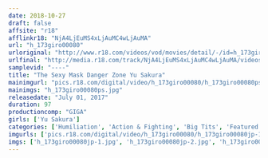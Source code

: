 ```yaml
---
date: 2018-10-27
draft: false
affsite: "r18"
afflinkr18: "NjA4LjEuMS4xLjAuMC4wLjAuMA"
url: "h_173giro00080"
urloriginal: "http://www.r18.com/videos/vod/movies/detail/-/id=h_173giro00080"
urlfinal: "http://media.r18.com/track/NjA4LjEuMS4xLjAuMC4wLjAuMA/videos/vod/movies/detail/-/id=h_173giro00080"
samplevid: "----"
title: "The Sexy Mask Danger Zone Yu Sakura"
mainimgurl: "pics.r18.com/digital/video/h_173giro00080/h_173giro00080ps.jpg"
mainimgs: "h_173giro00080ps.jpg"
releasedate: "July 01, 2017"
duration: 97
productioncomp: "GIGA"
girls: ['Yu Sakura']
categories: ['Humiliation', 'Action & Fighting', 'Big Tits', 'Featured Actress', 'Special Effects']
imgurls: ['pics.r18.com/digital/video/h_173giro00080/h_173giro00080jp-1.jpg', 'pics.r18.com/digital/video/h_173giro00080/h_173giro00080jp-2.jpg', 'pics.r18.com/digital/video/h_173giro00080/h_173giro00080jp-3.jpg', 'pics.r18.com/digital/video/h_173giro00080/h_173giro00080jp-4.jpg', 'pics.r18.com/digital/video/h_173giro00080/h_173giro00080jp-5.jpg', 'pics.r18.com/digital/video/h_173giro00080/h_173giro00080jp-6.jpg', 'pics.r18.com/digital/video/h_173giro00080/h_173giro00080jp-7.jpg', 'pics.r18.com/digital/video/h_173giro00080/h_173giro00080jp-8.jpg', 'pics.r18.com/digital/video/h_173giro00080/h_173giro00080jp-9.jpg', 'pics.r18.com/digital/video/h_173giro00080/h_173giro00080jp-10.jpg', 'pics.r18.com/digital/video/h_173giro00080/h_173giro00080jp-11.jpg', 'pics.r18.com/digital/video/h_173giro00080/h_173giro00080jp-12.jpg', 'pics.r18.com/digital/video/h_173giro00080/h_173giro00080jp-13.jpg', 'pics.r18.com/digital/video/h_173giro00080/h_173giro00080jp-14.jpg', 'pics.r18.com/digital/video/h_173giro00080/h_173giro00080jp-15.jpg', 'pics.r18.com/digital/video/h_173giro00080/h_173giro00080jp-16.jpg', 'pics.r18.com/digital/video/h_173giro00080/h_173giro00080jp-17.jpg', 'pics.r18.com/digital/video/h_173giro00080/h_173giro00080jp-18.jpg', 'pics.r18.com/digital/video/h_173giro00080/h_173giro00080jp-19.jpg', 'pics.r18.com/digital/video/h_173giro00080/h_173giro00080jp-20.jpg']
imgs: ['h_173giro00080jp-1.jpg', 'h_173giro00080jp-2.jpg', 'h_173giro00080jp-3.jpg', 'h_173giro00080jp-4.jpg', 'h_173giro00080jp-5.jpg', 'h_173giro00080jp-6.jpg', 'h_173giro00080jp-7.jpg', 'h_173giro00080jp-8.jpg', 'h_173giro00080jp-9.jpg', 'h_173giro00080jp-10.jpg', 'h_173giro00080jp-11.jpg', 'h_173giro00080jp-12.jpg', 'h_173giro00080jp-13.jpg', 'h_173giro00080jp-14.jpg', 'h_173giro00080jp-15.jpg', 'h_173giro00080jp-16.jpg', 'h_173giro00080jp-17.jpg', 'h_173giro00080jp-18.jpg', 'h_173giro00080jp-19.jpg', 'h_173giro00080jp-20.jpg']
---
```

